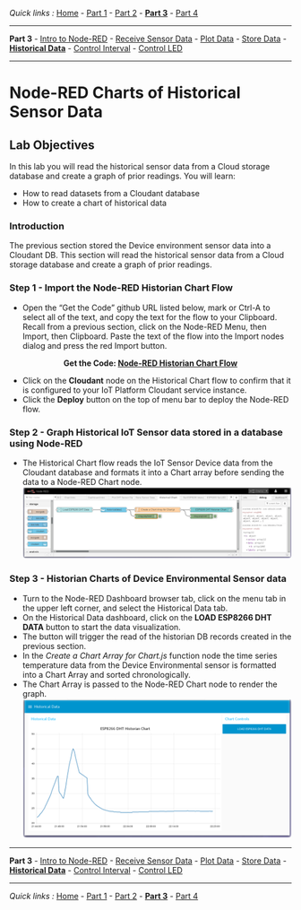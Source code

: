 *Quick links :*
[Home](/README.md) - [Part 1](/part1/README.md) - [Part 2](/part2/README.md) - [**Part 3**](/part3/README.md) - [Part 4](/part4/README.md)
***
**Part 3** - [Intro to Node-RED](/part3/NODERED.md) - [Receive Sensor Data](/part3/DHTDATA.md) - [Plot Data](/part3/DASHBOARD.md) - [Store Data](/part3/CLOUDANT.md) - [**Historical Data**](/part3/HISTORY.md) - [Control Interval](/part3/INTERVAL.md) - [Control LED](/part3/LED.md)
***

# Node-RED Charts of Historical Sensor Data

## Lab Objectives

In this lab you will read the historical sensor data from a Cloud storage database and create a graph of prior readings.  You will learn:

- How to read datasets from a Cloudant database
- How to create a chart of historical data

### Introduction
The previous section stored the Device environment sensor data into a Cloudant DB.  This section will read the historical sensor data from a Cloud storage database and create a graph of prior readings.

### Step 1 - Import the Node-RED Historian Chart Flow
* Open the “Get the Code” github URL listed below, mark or Ctrl-A to select all of the text, and copy the text for the flow to your Clipboard. Recall from a previous section, click on the Node-RED Menu, then Import, then Clipboard. Paste the text of the flow into the Import nodes dialog and press the red Import button.

<p align="center">
  <strong>Get the Code: <a href="flows/NRD-DHTSensorData-HistorianChart.json">Node-RED Historian Chart Flow</strong></a>
</p>

* Click on the **Cloudant** node on the Historical Chart flow to confirm that it is configured to your IoT Platform Cloudant service instance.
* Click the **Deploy** button on the top of menu bar to deploy the Node-RED flow.

### Step 2 - Graph Historical IoT Sensor data stored in a database using Node-RED
* The Historical Chart flow reads the IoT Sensor Device data from the Cloudant database and formats it into a Chart array before sending the data to a Node-RED Chart node.
![Node-RED Historian Flow](screenshots/NRD-ESP8266-DHT-TempHistorian-flow.png)

### Step 3 - Historian Charts of Device Environmental Sensor data
* Turn to the Node-RED Dashboard browser tab, click on the menu tab in the upper left corner, and select the Historical Data tab.
* On the Historical Data dashboard, click on the **LOAD ESP8266 DHT DATA** button to start the data visualization.
* The button will trigger the read of the historian DB records created in the previous section.
* In the *Create a Chart Array for Chart.js* function node the time series temperature data from the Device Environmental sensor is formatted into a Chart Array and sorted chronologically.
* The Chart Array is passed to the Node-RED Chart node to render the graph.
![Node-RED Historian Flow](screenshots/NRD-ESP8266-DHT-TempHistorian-Chart.png)

***
**Part 3** - [Intro to Node-RED](/part3/NODERED.md) - [Receive Sensor Data](/part3/DHTDATA.md) - [Plot Data](/part3/DASHBOARD.md) - [Store Data](/part3/CLOUDANT.md) - [**Historical Data**](/part3/HISTORY.md) - [Control Interval](/part3/INTERVAL.md) - [Control LED](/part3/LED.md)
***
*Quick links :*
[Home](/README.md) - [Part 1](/part1/README.md) - [Part 2](/part2/README.md) - [**Part 3**](/part3/README.md) - [Part 4](/part4/README.md)
